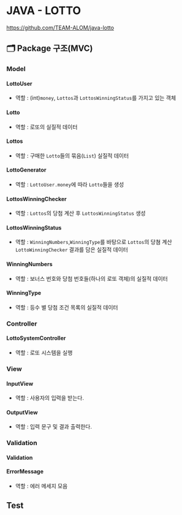 # JAVA - LOTTO

https://github.com/TEAM-ALOM/java-lotto

## 🗂️ Package 구조(MVC)

### **Model**

#### LottoUser

- 역할 : (int)`money`, `Lottos`과 `LottosWinningStatus`를 가지고 있는 객체

#### Lotto

- 역할 : 로또의 실질적 데이터

#### Lottos

- 역할 : 구매한 `Lotto`들의 묶음(`List`) 실질적 데이터

#### LottoGenerator

- 역할 : `LottoUser.money`에 따라 `Lotto`들을 생성

#### LottosWinningChecker

- 역할 : `Lottos`의 당첨 계산 후 `LottosWinningStatus` 생성

#### LottosWinningStatus

- 역할 : `WinningNumbers`,`WinningType`를 바탕으로 `Lottos`의 당쳠 계산 `LottoWinningChecker` 결과를 담은 실질적 데이터

#### WinningNumbers

- 역할 : 보너스 번호와 당첨 번호들(하나의 로또 객체)의 실질적 데이터

#### WinningType

- 역할 : 등수 별 당첨 조건 목록의 실질적 데이터

### Controller

#### LottoSystemController

- 역할 : 로또 시스템을 실행

### **View**

#### InputView

- 역할 : 사용자의 입력을 받는다.

#### OutputView

- 역할 : 입력 문구 및 결과 출력한다.

### **Validation**

#### Validation

#### ErrorMessage

- 역할 : 에러 메세지 모음

## Test
